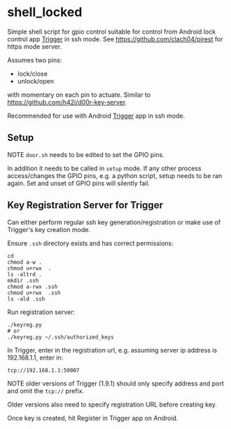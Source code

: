# shell_locked

Simple shell script for gpio control suitable for control from Android lock control app [Trigger](https://github.com/mwarning/trigger) in ssh mode. See https://github.com/clach04/pirest for https mode server.

Assumes two pins:
* lock/close
* unlock/open

with momentary on each pin to actuate. Similar to https://github.com/h42i/d00r-key-server.

Recommended for use with Android [Trigger](https://github.com/mwarning/trigger) app in ssh mode.

## Setup

NOTE `door.sh` needs to be edited to set the GPIO pins.

In addition it needs to be called in `setup` mode. If any other process access/changes the GPIO pins, e.g. a python script, setup needs to be ran again. Set and unset of GPIO pins will silently fail.

## Key Registration Server for Trigger

Can either perform regular ssh key generation/registration or make use of Trigger's key creation mode.

Ensure `.ssh` directory exists and has correct permissions:

    cd
    chmod a-w .
    chmod u+rwx  .
    ls -altrd .
    mkdir .ssh
    chmod a-rwx .ssh
    chmod u+rwx  .ssh
    ls -ald .ssh

Run registration server:

    ./keyreg.py
    # or
    ./keyreg.py ~/.ssh/authorized_keys


In Trigger, enter in the registration url, e.g. assuming server ip address is 192.168.1.1, enter in:

    tcp://192.168.1.1:50007

NOTE older versions of Trigger (1.9.1) should only specify
address and port and omit the `tcp://` prefix.

Older versions also need to specify registration URL before creating key.

Once key is created, hit Register in Trigger app on Android.


